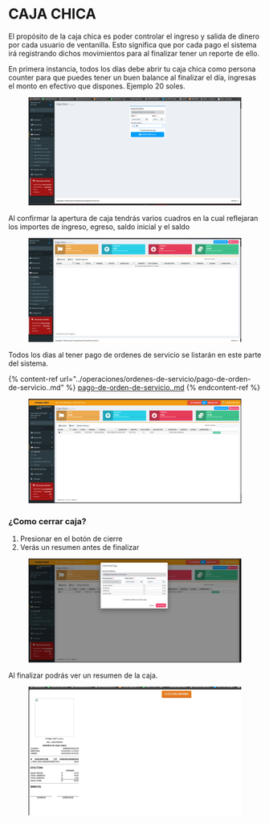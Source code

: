# CAJA CHICA

El propósito de la caja chica es poder controlar el ingreso y salida de dinero por cada usuario de ventanilla. Esto significa que por cada pago el sistema irá registrando dichos movimientos para al finalizar tener un reporte de ello.

En primera instancia, todos los días debe abrir tu caja chica como persona counter para que puedes tener un buen balance al finalizar el día, ingresas el monto en efectivo que dispones. Ejemplo 20 soles.&#x20;

<figure><img src="../../../.gitbook/assets/image (55).png" alt=""><figcaption></figcaption></figure>

Al confirmar la apertura de caja tendrás varios cuadros en la cual reflejaran los importes de ingreso, egreso, saldo inicial y el saldo

<figure><img src="../../../.gitbook/assets/image (56).png" alt=""><figcaption></figcaption></figure>

Todos los dias al tener pago de ordenes de servicio se listarán en este parte del sistema.

{% content-ref url="../operaciones/ordenes-de-servicio/pago-de-orden-de-servicio..md" %}
[pago-de-orden-de-servicio..md](../operaciones/ordenes-de-servicio/pago-de-orden-de-servicio..md)
{% endcontent-ref %}

<figure><img src="../../../.gitbook/assets/image (309).png" alt=""><figcaption></figcaption></figure>

### ¿Como cerrar caja?

1. Presionar en el botón de cierre
2. Verás un resumen antes de finalizar

<figure><img src="../../../.gitbook/assets/image (310).png" alt=""><figcaption></figcaption></figure>

Al finalizar podrás ver un resumen de la caja.

<figure><img src="../../../.gitbook/assets/image (311).png" alt=""><figcaption></figcaption></figure>
